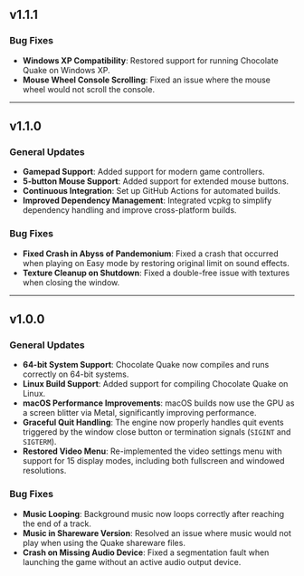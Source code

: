 ## v1.1.1

### Bug Fixes

- **Windows XP Compatibility**: Restored support for running Chocolate Quake on
  Windows XP.
- **Mouse Wheel Console Scrolling**: Fixed an issue where the mouse wheel would
  not scroll the console.

---

## v1.1.0

### General Updates

- **Gamepad Support**: Added support for modern game controllers.
- **5-button Mouse Support**: Added support for extended mouse buttons.
- **Continuous Integration**: Set up GitHub Actions for automated builds.
- **Improved Dependency Management**: Integrated vcpkg to simplify dependency
  handling and improve cross-platform builds.

### Bug Fixes

- **Fixed Crash in Abyss of Pandemonium**: Fixed a crash that occurred when
  playing on Easy mode by restoring original limit on sound effects.
- **Texture Cleanup on Shutdown**: Fixed a double-free issue with textures when
  closing the window.

---

## v1.0.0

### General Updates

- **64-bit System Support**: Chocolate Quake now compiles and runs correctly on
  64-bit systems.
- **Linux Build Support**: Added support for compiling Chocolate Quake on Linux.
- **macOS Performance Improvements**: macOS builds now use the GPU as a screen
  blitter via Metal, significantly improving performance.
- **Graceful Quit Handling**: The engine now properly handles quit events
  triggered by the window close button or termination signals (`SIGINT` and
  `SIGTERM`).
- **Restored Video Menu**: Re-implemented the video settings menu with support
  for 15 display modes, including both fullscreen and windowed resolutions.

### Bug Fixes

- **Music Looping**: Background music now loops correctly after reaching the end
  of a track.
- **Music in Shareware Version**: Resolved an issue where music would not play
  when using the Quake shareware files.
- **Crash on Missing Audio Device**: Fixed a segmentation fault when launching
  the game without an active audio output device.

